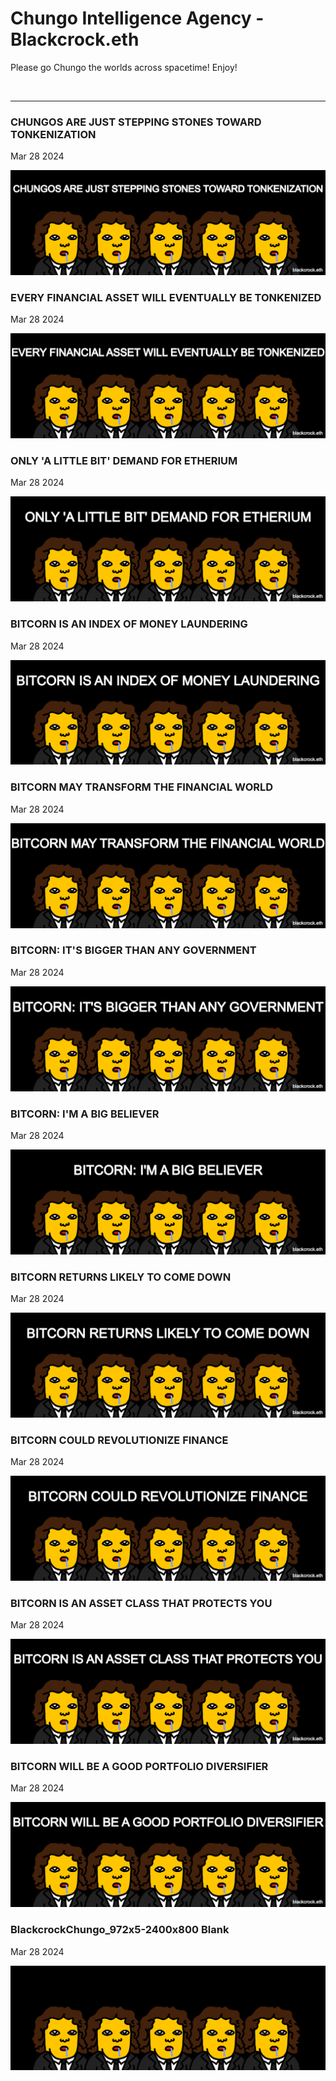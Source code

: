 # Chungo Intelligence Agency - Blackcrock.eth

Please go Chungo the worlds across spacetime! Enjoy!

<br />

---

### CHUNGOS ARE JUST STEPPING STONES TOWARD TONKENIZATION

Mar 28 2024

<kbd><img src="Blackcrock/chungosarejuststeppingstonestowardtonkenization.png" /></kbd>

### EVERY FINANCIAL ASSET WILL EVENTUALLY BE TONKENIZED

Mar 28 2024

<kbd><img src="Blackcrock/everyfinancialassetwilleventuallybetonkenized.png" /></kbd>

### ONLY 'A LITTLE BIT' DEMAND FOR ETHERIUM

Mar 28 2024

<kbd><img src="Blackcrock/onlyalittlebitdemandforetherium.png" /></kbd>

### BITCORN IS AN INDEX OF MONEY LAUNDERING

Mar 28 2024

<kbd><img src="Blackcrock/bitcornisanindexofmoneylaundering.png" /></kbd>

### BITCORN MAY TRANSFORM THE FINANCIAL WORLD

Mar 28 2024

<kbd><img src="Blackcrock/bitcornmaytransformthefinancialworld.png" /></kbd>

### BITCORN: IT'S BIGGER THAN ANY GOVERNMENT

Mar 28 2024

<kbd><img src="Blackcrock/bitcornitsbiggerthananygovernment.png" /></kbd>

### BITCORN: I'M A BIG BELIEVER

Mar 28 2024

<kbd><img src="Blackcrock/bitcornimabigbeliever.png" /></kbd>

### BITCORN RETURNS LIKELY TO COME DOWN

Mar 28 2024

<kbd><img src="Blackcrock/bitcornreturnslikelytocomedown.png" /></kbd>

### BITCORN COULD REVOLUTIONIZE FINANCE

Mar 28 2024

<kbd><img src="Blackcrock/bitcorncouldrevolutionizefinance.png" /></kbd>

### BITCORN IS AN ASSET CLASS THAT PROTECTS YOU

Mar 28 2024

<kbd><img src="Blackcrock/bitcornisanassetclassthatprotectsyou.png" /></kbd>

### BITCORN WILL BE A GOOD PORTFOLIO DIVERSIFIER

Mar 28 2024

<kbd><img src="Blackcrock/bitcornwillbeagoodportfoliodiversifier.png" /></kbd>

### BlackcrockChungo_972x5-2400x800 Blank

Mar 28 2024

<kbd><img src="Blackcrock/BlackcrockChungo_972x5-2400x800.png" /></kbd>

